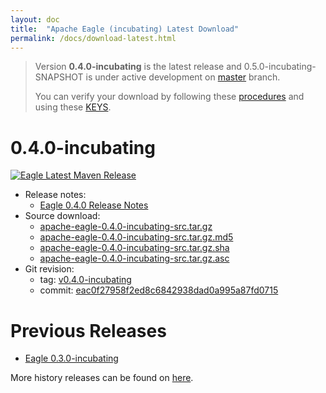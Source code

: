 ```yaml
---
layout: doc
title:  "Apache Eagle (incubating) Latest Download" 
permalink: /docs/download-latest.html
---
```


> Version **0.4.0-incubating** is the latest release and 0.5.0-incubating-SNAPSHOT is under active development on [master](https://github.com/apache/incubator-eagle/tree/master) branch.
>
> You can verify your download by following these [procedures](https://www.apache.org/info/verification.html) and using these [KEYS](https://dist.apache.org/repos/dist/release/incubator/eagle/KEYS).

# 0.4.0-incubating

[![Eagle Latest Maven Release](https://maven-badges.herokuapp.com/maven-central/org.apache.eagle/eagle-parent/badge.svg)](http://search.maven.org/#search%7Cga%7C1%7Cg%3A%22org.apache.eagle%22%20AND%20a%3A%22eagle-parent%22)

* Release notes: 
	* [Eagle 0.4.0 Release Notes](https://git-wip-us.apache.org/repos/asf?p=incubator-eagle.git;a=blob_plain;f=CHANGELOG.txt;hb=refs/tags/v0.4.0-incubating)
* Source download: 
	* [apache-eagle-0.4.0-incubating-src.tar.gz](http://www.apache.org/dyn/closer.cgi?path=/incubator/eagle/apache-eagle-0.4.0-incubating)
	* [apache-eagle-0.4.0-incubating-src.tar.gz.md5](https://dist.apache.org/repos/dist/release/incubator/eagle/apache-eagle-0.4.0-incubating/apache-eagle-0.4.0-incubating-src.tar.gz.md5)
	* [apache-eagle-0.4.0-incubating-src.tar.gz.sha](https://dist.apache.org/repos/dist/release/incubator/eagle/apache-eagle-0.4.0-incubating/apache-eagle-0.4.0-incubating-src.tar.gz.sha)
	* [apache-eagle-0.4.0-incubating-src.tar.gz.asc](https://dist.apache.org/repos/dist/release/incubator/eagle/apache-eagle-0.4.0-incubating/apache-eagle-0.4.0-incubating-src.tar.gz.asc)
* Git revision: 
	* tag: [v0.4.0-incubating](https://github.com/apache/incubator-eagle/releases/tag/v0.4.0-incubating)
	* commit: [eac0f27958f2ed8c6842938dad0a995a87fd0715](https://github.com/apache/incubator-eagle/commit/eac0f27958f2ed8c6842938dad0a995a87fd0715)

# Previous Releases

* [Eagle 0.3.0-incubating](/docs/download.html#0.3.0-incubating)

More history releases can be found on [here](/docs/download.html).